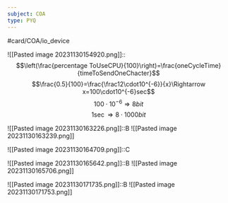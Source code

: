 ```yaml
---
subject: COA
type: PYQ
---
```

#card/COA/io_device 

![[Pasted image 20231130154920.png]]:: $$\left(\frac{percentage ToUseCPU}{100}\right)=\frac{oneCycleTime}{timeToSendOneChacter}$$$$\frac{0.5}{100}=\frac{\frac12\cdot10^{-6}}{x}\Rightarrow x=100\cdot10^{-6}sec$$$$100\cdot10^{-6}\Rightarrow8bit$$$$1\sec\Rightarrow8\cdot1000bit$$ <!--SR:!2023-12-18,10,190-->


![[Pasted image 20231130163226.png]]::B ![[Pasted image 20231130163239.png]] <!--SR:!2023-12-20,12,190-->

![[Pasted image 20231130164709.png]]::C <!--SR:!2023-12-19,11,190-->

![[Pasted image 20231130165642.png]]::B ![[Pasted image 20231130165706.png]] <!--SR:!2023-12-18,10,190-->

![[Pasted image 20231130171735.png]]::B ![[Pasted image 20231130171753.png]] <!--SR:!2023-12-06,4,170-->

